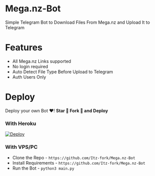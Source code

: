 # Mega.nz-Bot
Simple Telegram Bot to Download Files From Mega.nz and Upload It to Telegram

# Features
- All Mega.nz Links supported
- No login required
- Auto Detect File Type Before Upload to Telegram
- Auth Users Only

# Deploy
Deploy your own Bot ♥️! **Star 🌟 Fork 🍴 and Deploy**

### With Heroku
[![Deploy](https://www.herokucdn.com/deploy/button.svg)](https://github.com/Itz-fork/Mega.nz-Bot)

### With VPS/PC

- Clone the Repo - ```https://github.com/Itz-fork/Mega.nz-Bot```
- Install Requirements - ```https://github.com/Itz-fork/Mega.nz-Bot```
- Run the Bot - ```python3 main.py```
